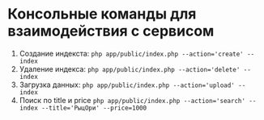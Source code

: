 # Консольные команды для взаимодействия с сервисом

1. Создание индекста:
`php app/public/index.php --action='create' --index`
2. Удаление индекса: 
`php app/public/index.php --action='delete' --index`
3. Загрузка данных:
`php app/public/index.php --action='upload' --index`
4. Поиск по title и price
`php app/public/index.php --action='search' --index --title='РыцOри' --price=1000`
